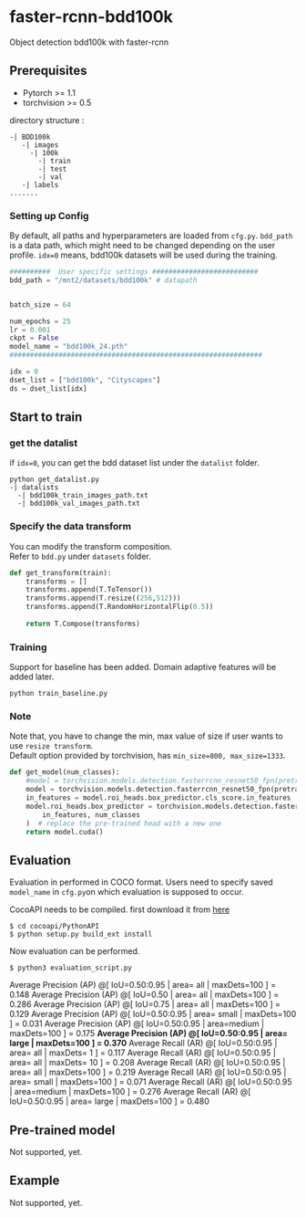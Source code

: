 # faster-rcnn-bdd100k
Object detection bdd100k with faster-rcnn

## Prerequisites
- Pytorch >= 1.1
- torchvision >= 0.5

directory structure :
```
-| BDD100k
   -| images
     -| 100k
       -| train
       -| test
       -| val
   -| labels
.......
```

### Setting up Config
By default, all paths and hyperparameters are loaded from `cfg.py`. 
`bdd_path` is a data path, which might need to be changed depending on the user profile.
`idx=0` means, bdd100k datasets will be used during the training.

```python
##########  User specific settings ##########################
bdd_path = "/mnt2/datasets/bdd100k" # datapath


batch_size = 64

num_epochs = 25
lr = 0.001
ckpt = False
model_name = "bdd100k_24.pth"
##############################################################

idx = 0
dset_list = ["bdd100k", "Cityscapes"]
ds = dset_list[idx]
```


## Start to train

### get the datalist
if `idx=0`, you can get the bdd dataset list under the `datalist` folder.
```
python get_datalist.py
-| datalists
  -| bdd100k_train_images_path.txt
  -| bdd100k_val_images_path.txt
```

### Specify the data transform
You can modify the transform composition.  
Refer to `bdd.py` under `datasets` folder.

```python
def get_transform(train):
    transforms = []
    transforms.append(T.ToTensor())
    transforms.append(T.resize((256,512)))
    transforms.append(T.RandomHorizontalFlip(0.5))
    
    return T.Compose(transforms)
```

### Training
Support for baseline has been added. Domain adaptive features will be added later.

```
python train_baseline.py
```

### Note
Note that, you have to change the min, max value of size if user wants to use `resize transform`.  
Default option provided by torchvision, has `min_size=800, max_size=1333`.
```python
def get_model(num_classes):
    #model = torchvision.models.detection.fasterrcnn_resnet50_fpn(pretrained=True)
    model = torchvision.models.detection.fasterrcnn_resnet50_fpn(pretrained=True, min_size=256, max_size=512, image_mean=[0.5,0.5,0.5], image_std=[0.5,0.5,0.5])
    in_features = model.roi_heads.box_predictor.cls_score.in_features
    model.roi_heads.box_predictor = torchvision.models.detection.faster_rcnn.FastRCNNPredictor(
        in_features, num_classes
    )  # replace the pre-trained head with a new one
    return model.cuda()
```


## Evaluation
Evaluation in performed in COCO format. Users need to specify saved `model_name` in `cfg.py`on which evaluation is supposed to occur.

CocoAPI needs to be compiled. first download it from [here](https://github.com/cocodataset/cocoapi)
```
$ cd cocoapi/PythonAPI
$ python setup.py build_ext install
```
Now evaluation can be performed.

```
$ python3 evaluation_script.py
```
Average Precision  (AP) @[ IoU=0.50:0.95 | area=   all | maxDets=100 ] = 0.148
Average Precision  (AP) @[ IoU=0.50      | area=   all | maxDets=100 ] = 0.286
Average Precision  (AP) @[ IoU=0.75      | area=   all | maxDets=100 ] = 0.129
Average Precision  (AP) @[ IoU=0.50:0.95 | area= small | maxDets=100 ] = 0.031
Average Precision  (AP) @[ IoU=0.50:0.95 | area=medium | maxDets=100 ] = 0.175
**Average Precision  (AP) @[ IoU=0.50:0.95 | area= large | maxDets=100 ] = 0.370**
Average Recall     (AR) @[ IoU=0.50:0.95 | area=   all | maxDets=  1 ] = 0.117
Average Recall     (AR) @[ IoU=0.50:0.95 | area=   all | maxDets= 10 ] = 0.208
Average Recall     (AR) @[ IoU=0.50:0.95 | area=   all | maxDets=100 ] = 0.219
Average Recall     (AR) @[ IoU=0.50:0.95 | area= small | maxDets=100 ] = 0.071
Average Recall     (AR) @[ IoU=0.50:0.95 | area=medium | maxDets=100 ] = 0.276
Average Recall     (AR) @[ IoU=0.50:0.95 | area= large | maxDets=100 ] = 0.480


## Pre-trained model
Not supported, yet.

## Example
Not supported, yet.